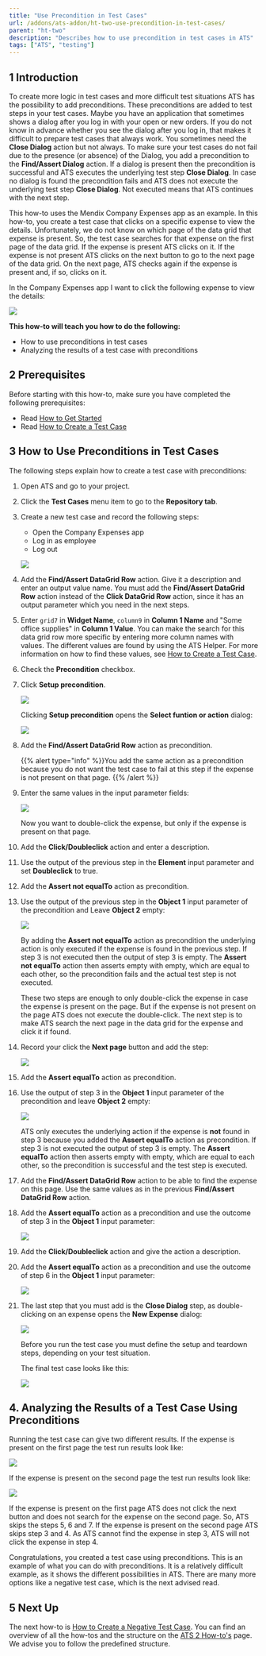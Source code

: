 ```yaml
---
title: "Use Precondition in Test Cases"
url: /addons/ats-addon/ht-two-use-precondition-in-test-cases/
parent: "ht-two"
description: "Describes how to use precondition in test cases in ATS"
tags: ["ATS", "testing"]
---
```


## 1 Introduction

To create more logic in test cases and more difficult test situations ATS has the possibility to add preconditions. These preconditions are added to test steps in your test cases. Maybe you have an application that sometimes shows a dialog after you log in with your open or new orders. If you do not know in advance whether you see the dialog after you log in, that makes it difficult to prepare test cases that always work. You sometimes need the **Close Dialog** action but not always. To make sure your test cases do not fail due to the presence (or absence) of the Dialog, you add a precondition to the **Find/Assert Dialog** action. If a dialog is present then the precondition is successful and ATS executes the underlying test step **Close Dialog**. In case no dialog is found the precondition fails and ATS does not execute the underlying test step **Close Dialog**. Not executed means that ATS continues with the next step.

This how-to uses the Mendix Company Expenses app as an example. In this how-to, you create a test case that clicks on a specific expense to view the details. Unfortunately, we do not know on which page of the data grid that expense is present. So, the test case searches for that expense on the first page of the data grid. If the expense is present ATS clicks on it. If the expense is not present ATS clicks on the next button to go to the next page of the data grid. On the next page, ATS checks again if the expense is present and, if so, clicks on it.  

In the Company Expenses app I want to click the following expense to view the details:

![](/attachments/addons/ats-addon/ht/ht-two/ht-two-use-precondition-in-test-cases/expense-to-click-on.png)

**This how-to will teach you how to do the following:**

* How to use preconditions in test cases
* Analyzing the results of a test case with preconditions

## 2 Prerequisites

Before starting with this how-to, make sure you have completed the following prerequisites:

* Read [How to Get Started](ht-two-getting-started)
* Read [How to Create a Test Case](ht-two-create-a-test-case)

## 3 How to Use Preconditions in Test Cases

The following steps explain how to create a test case with preconditions: 

1. Open ATS and go to your project.
2. Click the **Test Cases** menu item to go to the **Repository tab**.
3.  Create a new test case and record the following steps:
    * Open the Company Expenses app
    * Log in as employee
    * Log out

	![](/attachments/addons/ats-addon/ht/ht-two/ht-two-use-precondition-in-test-cases/beginning-of-test-case.png)

4. Add the **Find/Assert DataGrid Row** action. Give it a description and enter an output value name. You must add the **Find/Assert DataGrid Row** action instead of the **Click DataGrid Row** action, since it has an output parameter which you need in the next steps.
5. Enter `grid7` in **Widget Name**, `column9` in **Column 1 Name** and "Some office supplies" in **Column 1 Value**. You can make the search for this data grid row more specific by entering more column names with values. The different values are found by using the ATS Helper. For more information on how to find these values, see [How to Create a Test Case](ht-two-create-a-test-case).
6. Check the **Precondition** checkbox.
7.  Click **Setup precondition**.

	![](/attachments/addons/ats-addon/ht/ht-two/ht-two-use-precondition-in-test-cases/find-datagrid-row.png)

	Clicking **Setup precondition** opens the **Select funtion or action** dialog:

	![](/attachments/addons/ats-addon/ht/ht-two/ht-two-use-precondition-in-test-cases/select-function-or-action.png)

8.  Add the **Find/Assert DataGrid Row** action as precondition. 

	{{% alert type="info" %}}You add the same action as a precondition because you do not want the test case to fail at this step if the expense is not present on that page.
	{{% /alert %}}

9.  Enter the same values in the input parameter fields:

	![](/attachments/addons/ats-addon/ht/ht-two/ht-two-use-precondition-in-test-cases/find-datagrid-row-precondition.png)

	Now you want to double-click the expense, but only if the expense is present on that page.

10. Add the **Click/Doubleclick** action and enter a description. 
11. Use the output of the previous step in the **Element** input parameter and set **Doubleclick** to true. 
11. Add the **Assert not equalTo** action as precondition.
12. Use the output of the previous step in the **Object 1** input parameter of the precondition and Leave **Object 2** empty:

	![](/attachments/addons/ats-addon/ht/ht-two/ht-two-use-precondition-in-test-cases/click-doubleclick-action.png)

	By adding the **Assert not equalTo** action as precondition the underlying action is only executed if the expense is found in the previous step. If step 3 is not executed then the output of step 3 is empty. The **Assert not equalTo** action then asserts empty with empty, which are equal to each other, so the precondition fails and the actual test step is not executed. 

	These two steps are enough to only double-click the expense in case the expense is present on the page. But if the expense is not present on the page ATS does not execute the double-click. The next step is to make ATS search the next page in the data grid for the expense and click it if found.

13. Record your click the **Next page** button and add the step:

	![](/attachments/addons/ats-addon/ht/ht-two/ht-two-use-precondition-in-test-cases/next-chunk.png)

14. Add the **Assert equalTo** action as precondition.
15. Use the output of step 3 in the **Object 1** input parameter of the precondition and leave **Object 2** empty: 

	![](/attachments/addons/ats-addon/ht/ht-two/ht-two-use-precondition-in-test-cases/click-widget-action.png)

	ATS only executes the underlying action if the expense is **not** found in step 3 because you added the **Assert equalTo** action as precondition. If step 3 is not executed the output of step 3 is empty. The **Assert equalTo** action then asserts empty with empty, which are equal to each other, so the precondition is successful and the test step is executed.

16. Add the **Find/Assert DataGrid Row** action to be able to find the expense on this page. Use the same values as in the previous **Find/Assert DataGrid Row** action.
17. Add the **Assert equalTo** action as a precondition and use the outcome of step 3 in the **Object 1** input parameter:

	![](/attachments/addons/ats-addon/ht/ht-two/ht-two-use-precondition-in-test-cases/find-expense-on-new-page.png)

18. Add the **Click/Doubleclick** action and give the action a description.
19. Add the **Assert equalTo** action as a precondition and use the outcome of step 6 in the **Object 1** input parameter:

	![](/attachments/addons/ats-addon/ht/ht-two/ht-two-use-precondition-in-test-cases/click-on-found-expense.png)

20. The last step that you must add is the **Close Dialog** step, as double-clicking on an expense opens the **New Expense** dialog:

	![](/attachments/addons/ats-addon/ht/ht-two/ht-two-use-precondition-in-test-cases/new-expense-dialog.png)

	Before you run the test case you must define the setup and teardown steps, depending on your test situation. 

	The final test case looks like this:

	![](/attachments/addons/ats-addon/ht/ht-two/ht-two-use-precondition-in-test-cases/setup-and-teardown.png)

## 4. Analyzing the Results of a Test Case Using Preconditions

Running the test case can give two different results. If the expense is present on the first page the test run results look like:

![](/attachments/addons/ats-addon/ht/ht-two/ht-two-use-precondition-in-test-cases/expense-on-first-page.png)

If the expense is present on the second page the test run results look like:

![](/attachments/addons/ats-addon/ht/ht-two/ht-two-use-precondition-in-test-cases/expense-on-second-page.png)

If the expense is present on the first page ATS does not click the next button and does not search for the expense on the second page. So, ATS skips the steps 5, 6 and 7. If the expense is present on the second page ATS skips step 3 and 4. As ATS cannot find the expense in step 3, ATS will not click the expense in step 4.

Congratulations, you created a test case using preconditions. This is an example of what you can do with preconditions. It is a relatively difficult example, as it shows the different possibilities in ATS. There are many more options like a negative test case, which is the next advised read. 

## 5 Next Up

The next how-to is [How to Create a Negative Test Case](ht-two-create-a-negative-test-case). You can find an overview of all the how-tos and the structure on the [ATS 2 How-to's](ht-two) page. We advise you to follow the predefined structure.
